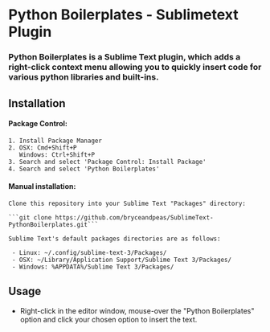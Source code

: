 # Python Boilerplates -  Sublimetext Plugin

### Python Boilerplates is a Sublime Text plugin, which adds a right-click context menu allowing you to quickly insert code for various python libraries and built-ins.

## Installation

#### Package Control:

	1. Install Package Manager
	2. OSX: Cmd+Shift+P
 	   Windows: Ctrl+Shift+P 
 	3. Search and select 'Package Control: Install Package'
	4. Search and select 'Python Boilerplates'

#### Manual installation:

	Clone this repository into your Sublime Text "Packages" directory:

	```git clone https://github.com/bryceandpeas/SublimeText-PythonBoilerplates.git```

	Sublime Text's default packages directories are as follows:

	 - Linux: ~/.config/sublime-text-3/Packages/
	 - OSX: ~/Library/Application Support/Sublime Text 3/Packages/
	 - Windows: %APPDATA%/Sublime Text 3/Packages/

## Usage

 - Right-click in the editor window, mouse-over the "Python Boilerplates" option and click your chosen option to insert the text.